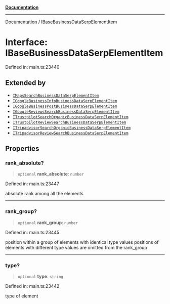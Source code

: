 [**Documentation**](../README.md)

***

[Documentation](../README.md) / IBaseBusinessDataSerpElementItem

# Interface: IBaseBusinessDataSerpElementItem

Defined in: main.ts:23440

## Extended by

- [`IMapsSearchBusinessDataSerpElementItem`](IMapsSearchBusinessDataSerpElementItem.md)
- [`IGoogleBusinessInfoBusinessDataSerpElementItem`](IGoogleBusinessInfoBusinessDataSerpElementItem.md)
- [`IGoogleBusinessPostBusinessDataSerpElementItem`](IGoogleBusinessPostBusinessDataSerpElementItem.md)
- [`IGoogleReviewsSearchBusinessDataSerpElementItem`](IGoogleReviewsSearchBusinessDataSerpElementItem.md)
- [`ITrustpilotSearchOrganicBusinessDataSerpElementItem`](ITrustpilotSearchOrganicBusinessDataSerpElementItem.md)
- [`ITrustpilotReviewSearchBusinessDataSerpElementItem`](ITrustpilotReviewSearchBusinessDataSerpElementItem.md)
- [`ITripadvisorSearchOrganicBusinessDataSerpElementItem`](ITripadvisorSearchOrganicBusinessDataSerpElementItem.md)
- [`ITripadvisorReviewSearchBusinessDataSerpElementItem`](ITripadvisorReviewSearchBusinessDataSerpElementItem.md)

## Properties

### rank\_absolute?

> `optional` **rank\_absolute**: `number`

Defined in: main.ts:23447

absolute rank among all the elements

***

### rank\_group?

> `optional` **rank\_group**: `number`

Defined in: main.ts:23445

position within a group of elements with identical type values
positions of elements with different type values are omitted from the rank_group

***

### type?

> `optional` **type**: `string`

Defined in: main.ts:23442

type of element
